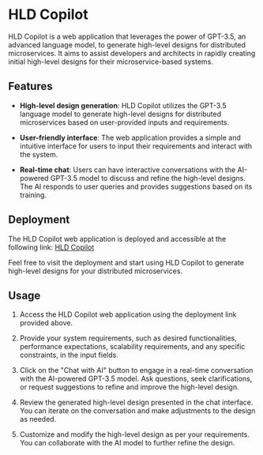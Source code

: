 # HLD Copilot

HLD Copilot is a web application that leverages the power of GPT-3.5, an advanced language model, to generate high-level designs for distributed microservices. It aims to assist developers and architects in rapidly creating initial high-level designs for their microservice-based systems.

## Features

- **High-level design generation**: HLD Copilot utilizes the GPT-3.5 language model to generate high-level designs for distributed microservices based on user-provided inputs and requirements.

- **User-friendly interface**: The web application provides a simple and intuitive interface for users to input their requirements and interact with the system.

- **Real-time chat**: Users can have interactive conversations with the AI-powered GPT-3.5 model to discuss and refine the high-level designs. The AI responds to user queries and provides suggestions based on its training.

## Deployment

The HLD Copilot web application is deployed and accessible at the following link: [HLD Copilot](https://hld-copilot.azurewebsites.net/)

Feel free to visit the deployment and start using HLD Copilot to generate high-level designs for your distributed microservices.

## Usage

1. Access the HLD Copilot web application using the deployment link provided above.

2. Provide your system requirements, such as desired functionalities, performance expectations, scalability requirements, and any specific constraints, in the input fields.

3. Click on the "Chat with AI" button to engage in a real-time conversation with the AI-powered GPT-3.5 model. Ask questions, seek clarifications, or request suggestions to refine and improve the high-level design.

4. Review the generated high-level design presented in the chat interface. You can iterate on the conversation and make adjustments to the design as needed.

5. Customize and modify the high-level design as per your requirements. You can collaborate with the AI model to further refine the design.

